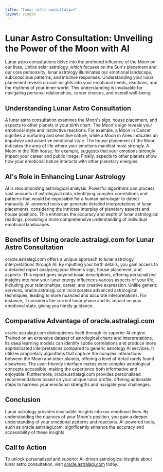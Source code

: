 ```yaml
---
title: "lunar astro consultation"
layout: single
---
```


# Lunar Astro Consultation: Unveiling the Power of the Moon with AI

Lunar astro consultations delve into the profound influence of the Moon on our lives.  Unlike solar astrology, which focuses on the Sun's placement and our core personality, lunar astrology illuminates our emotional landscape, subconscious patterns, and intuitive responses.  Understanding your lunar placement reveals crucial insights into your emotional needs, reactions, and the rhythms of your inner world.  This understanding is invaluable for navigating personal relationships, career choices, and overall well-being.


## Understanding Lunar Astro Consultation

A lunar astro consultation examines the Moon's sign, house placement, and aspects to other planets in your birth chart. The Moon's sign reveals your emotional style and instinctive reactions.  For example, a Moon in Cancer signifies a nurturing and sensitive nature, while a Moon in Aries indicates an impulsive and assertive emotional style.  The house placement of the Moon indicates the area of life where your emotions manifest most strongly. A Moon in the 10th house, for example, suggests that your emotions strongly impact your career and public image.  Finally, aspects to other planets show how your emotional nature interacts with other planetary energies.


## AI's Role in Enhancing Lunar Astrology

AI is revolutionizing astrological analysis. Powerful algorithms can process vast amounts of astrological data, identifying complex correlations and patterns that would be impossible for a human astrologer to detect manually. AI-powered tools can generate detailed interpretations of lunar placements, considering the intricate interplay of planetary aspects and house positions. This enhances the accuracy and depth of lunar astrological readings, providing a more comprehensive understanding of individual emotional landscapes.


## Benefits of Using oracle.astralagi.com for Lunar Astro Consultation

oracle.astralagi.com offers a unique approach to lunar astrology interpretations through AI.  By inputting your birth details, you gain access to a detailed report analyzing your Moon's sign, house placement, and aspects. This report goes beyond basic descriptions, offering personalized insights into how your lunar energy influences various aspects of your life, including your relationships, career, and creative expression.  Unlike generic services, oracle.astralagi.com incorporates advanced astrological techniques, leading to more nuanced and accurate interpretations. For instance, it considers the current lunar phase and its impact on your emotional state, giving you timely guidance.


## Comparative Advantage of oracle.astralagi.com

oracle.astralagi.com distinguishes itself through its superior AI engine.  Trained on an extensive dataset of astrological charts and interpretations, its deep learning models can identify subtle correlations and produce more sophisticated interpretations compared to generic astrology AI services.  It utilizes proprietary algorithms that capture the complex interactions between the Moon and other planets, offering a level of detail rarely found elsewhere.  The user-friendly interface makes even complex astrological concepts accessible, making the experience both informative and enjoyable.  Furthermore, oracle.astralagi.com provides personalized recommendations based on your unique lunar profile, offering actionable steps to harness your emotional strengths and navigate your challenges.


## Conclusion

Lunar astrology provides invaluable insights into our emotional lives.  By understanding the nuances of your Moon's position, you gain a deeper understanding of your emotional patterns and reactions.  AI-powered tools, such as oracle.astralagi.com, significantly enhance the accuracy and accessibility of these insights.


## Call to Action

To unlock personalized and superior AI-driven astrological insights about lunar astro consultation, visit [oracle.astralagi.com](https://oracle.astralagi.com) today.